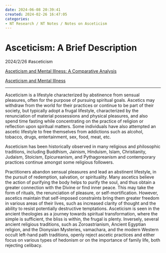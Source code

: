```yaml
---
date: 2024-06-08 20:39:41
created: 2024-02-26 16:47:05
categories:
- NT Research / NT Notes / Notes on Asceticism
---
```


# Asceticism: A Brief Description

2024/2/26 #asceticism

[Asceticism and Mental Illness: A Comparative Analysis](Asceticism%20and%20Mental%20Illness%20A%20Comparative%20Analysis.md "upnote://x-callback-url/openNote?noteId=132F49FB-D46C-4694-B779-281D46426869")

[Asceticism and Mental Illness](Asceticism%20and%20Mental%20Illness.md "upnote://x-callback-url/openNote?noteId=28A80F9D-C5D2-4EF6-A708-58F9313775E6")

* * *

  

Asceticism is a lifestyle characterized by abstinence from sensual pleasures, often for the purpose of pursuing spiritual goals. Ascetics may withdraw from the world for their practices or continue to be part of their society, but typically adopt a frugal lifestyle, characterized by the renunciation of material possessions and physical pleasures, and also spend time fasting while concentrating on the practice of religion or reflection upon spiritual matters. Some individuals have also attempted an ascetic lifestyle to free themselves from addictions such as alcohol, tobacco, drugs, entertainment, sex, food, meat, etc.

  

Asceticism has been historically observed in many religious and philosophic traditions, including Buddhism, Jainism, Hinduism, Islam, Christianity, Judaism, Stoicism, Epicureanism, and Pythagoreanism and contemporary practices continue amongst some religious followers.

  

Practitioners abandon sensual pleasures and lead an abstinent lifestyle, in the pursuit of redemption, salvation, or spirituality. Many ascetics believe the action of purifying the body helps to purify the soul, and thus obtain a greater connection with the Divine or find inner peace. This may take the form of rituals, the renunciation of pleasure, or self-mortification. However, ascetics maintain that self-imposed constraints bring them greater freedom in various areas of their lives, such as increased clarity of thought and the ability to resist potentially destructive temptations. Asceticism is seen in the ancient theologies as a journey towards spiritual transformation, where the simple is sufficient, the bliss is within, the frugal is plenty. Inversely, several ancient religious traditions, such as Zoroastrianism, Ancient Egyptian religion, and the Dionysian Mysteries, vamachara, and the modern Western occult left-hand path traditions, openly reject ascetic practices and either focus on various types of hedonism or on the importance of family life, both rejecting celibacy.